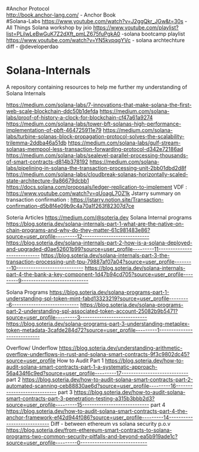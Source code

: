 
#Anchor Protocol  
http://book.anchor-lang.com/   - Anchor Book  
#Solana-Labs
https://www.youtube.com/watch?v=J2ggQkr_JGw&t=30s   - All Things Solana workshop by jxio
https://www.youtube.com/playlist?list=PLilwLeBwGuK7Z2dXft_pmLZ675fuPgkA0   -solana bootcamp playlist 
https://www.youtube.com/watch?v=YN5kvpqgYVc   - solana archtechture diff - @developerdao


# Solana-Internals
A repository containing resources to help me further my understanding of Solana Internals

https://medium.com/solana-labs/7-innovations-that-make-solana-the-first-web-scale-blockchain-ddc50b1defda
https://medium.com/solana-labs/proof-of-history-a-clock-for-blockchain-cf47a61a9274
https://medium.com/solana-labs/tower-bft-solanas-high-performance-implementation-of-pbft-464725911e79
https://medium.com/solana-labs/turbine-solanas-block-propagation-protocol-solves-the-scalability-trilemma-2ddba46a51db
https://medium.com/solana-labs/gulf-stream-solanas-mempool-less-transaction-forwarding-protocol-d342e72186ad
https://medium.com/solana-labs/sealevel-parallel-processing-thousands-of-smart-contracts-d814b378192
https://medium.com/solana-labs/pipelining-in-solana-the-transaction-processing-unit-2bb01dbd2d8f
https://medium.com/solana-labs/cloudbreak-solanas-horizontally-scaled-state-architecture-9a86679dcbb1
https://docs.solana.com/proposals/ledger-replication-to-implement
VDF : https://www.youtube.com/watch?v=qUoagL7OZ1k
Jstarry summary on transaction confirmation : https://jstarry.notion.site/Transaction-confirmation-d5b8f4e09b9c4a70a1f263f82307d7ce

Soteria Articles
https://medium.com/@soteria.dev
Solana Internal programs 
https://blog.soteria.dev/solana-internals-part-1-what-are-the-native-on-chain-programs-and-why-do-they-matter-61c981483e86?source=user_profile---------12----------------------------
https://blog.soteria.dev/solana-internals-part-2-how-is-a-solana-deployed-and-upgraded-d0ae52601b99?source=user_profile---------11----------------------------
https://blog.soteria.dev/solana-internals-part-3-the-transaction-processing-unit-tpu-79887af07a04?source=user_profile---------10----------------------------
https://blog.soteria.dev/solana-internals-part-4-the-bank-a-key-component-1d47b94cd705?source=user_profile---------9----------------------------

Solana Programs 
https://blog.soteria.dev/solana-programs-part-1-understanding-spl-token-mint-fabd13323219?source=user_profile---------6----------------------------
https://blog.soteria.dev/solana-programs-part-2-understanding-spl-associated-token-account-25082b9b5471?source=user_profile---------3----------------------------
https://blog.soteria.dev/solana-programs-part-3-understanding-metaplex-token-metadata-3cafde284d72?source=user_profile---------1----------------------------

Overflow/ Underflow
https://blog.soteria.dev/understanding-arithmetic-overflow-underflows-in-rust-and-solana-smart-contracts-9f3c9802dc45?source=user_profile
How to Audit Part 1
https://blog.soteria.dev/how-to-audit-solana-smart-contracts-part-1-a-systematic-approach-56a434f6c9ed?source=user_profile---------17----------------------------
part 2
https://blog.soteria.dev/how-to-audit-solana-smart-contracts-part-2-automated-scanning-ceb88830ae6d?source=user_profile---------16----------------------------
part 3
https://blog.soteria.dev/how-to-audit-solana-smart-contracts-part-3-penetration-testing-a315b3bbb2d3?source=user_profile---------15----------------------------
part 4 
https://blog.soteria.dev/how-to-audit-solana-smart-contracts-part-4-the-anchor-framework-ef42d944f086?source=user_profile---------14----------------------------
Diff -  between ethereum vs solana security p.o.v
https://blog.soteria.dev/from-ethereum-smart-contracts-to-solana-programs-two-common-security-pitfalls-and-beyond-ea5b919ade1c?source=user_profile---------0----------------------------
